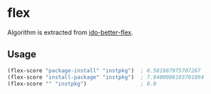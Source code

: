 # flex

Algorithm is extracted from [ido-better-flex](https://github.com/vic/ido-better-flex).

## Usage

```el
(flex-score "package-install" "instpkg")  ; 6.581987975707267
(flex-score "install-package" "instpkg")  ; 7.9400006103701894
(flex-score "" "instpkg")                 ; 0.0
```
